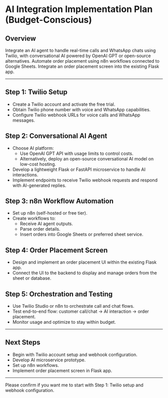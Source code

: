 # AI Integration Implementation Plan (Budget-Conscious)

## Overview
Integrate an AI agent to handle real-time calls and WhatsApp chats using Twilio, with conversational AI powered by OpenAI GPT or open-source alternatives. Automate order placement using n8n workflows connected to Google Sheets. Integrate an order placement screen into the existing Flask app.

---

## Step 1: Twilio Setup
- Create a Twilio account and activate the free trial.
- Obtain Twilio phone number with voice and WhatsApp capabilities.
- Configure Twilio webhook URLs for voice calls and WhatsApp messages.

## Step 2: Conversational AI Agent
- Choose AI platform:
  - Use OpenAI GPT API with usage limits to control costs.
  - Alternatively, deploy an open-source conversational AI model on low-cost hosting.
- Develop a lightweight Flask or FastAPI microservice to handle AI interactions.
- Implement endpoints to receive Twilio webhook requests and respond with AI-generated replies.

## Step 3: n8n Workflow Automation
- Set up n8n (self-hosted or free tier).
- Create workflows to:
  - Receive AI agent outputs.
  - Parse order details.
  - Insert orders into Google Sheets or preferred sheet service.

## Step 4: Order Placement Screen
- Design and implement an order placement UI within the existing Flask app.
- Connect the UI to the backend to display and manage orders from the sheet or database.

## Step 5: Orchestration and Testing
- Use Twilio Studio or n8n to orchestrate call and chat flows.
- Test end-to-end flow: customer call/chat → AI interaction → order placement.
- Monitor usage and optimize to stay within budget.

---

## Next Steps
- Begin with Twilio account setup and webhook configuration.
- Develop AI microservice prototype.
- Set up n8n workflows.
- Implement order placement screen in Flask app.

---

Please confirm if you want me to start with Step 1: Twilio setup and webhook configuration.
